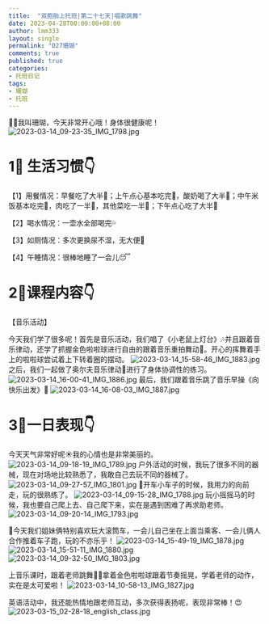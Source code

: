 ```yaml
---
title:  "双胞胎上托班|第二十七天|唱歌跳舞"
date: 2023-04-28T00:00:00+08:00
author: lmm333
layout: single
permalink: "D27珊瑚"
comments: true
published: true
categories:
- 托班日记
tags:
- 珊瑚
- 托班
---
```

👶🏻我叫珊瑚，今天非常开心哦！身体很健康呢！
![2023-03-14_09-23-35_IMG_1798.jpg](images/D27珊瑚/2023-03-14_09-23-35_IMG_1798.jpg)

# 1⃣️ 生活习惯👇
【1】用餐情况：早餐吃了大半🥣；上午点心基本吃完🍪，酸奶喝了大半🍶；中午米饭基本吃完🍚，肉吃了一半🥩，其他菜吃一半🥦；下午点心吃了大半🧁

【2】喝水情况：一壶水全部喝完💦

【3】如厕情况：多次更换尿不湿，无大便🚽

【4】午睡情况：很棒地睡了一会儿😴

# 2⃣️课程内容👇
【音乐活动】

今天我们学了很多呢！首先是音乐活动，我们唱了《小老鼠上灯台》🎶并且跟着音乐律动，还学了抓握金色啦啦球进行自由的跟着音乐重拍舞动🏀。开心的挥舞着手上的啦啦球尝试着上下转着圈的摆动。
![2023-03-14_15-58-46_IMG_1883.jpg](images/D27珊瑚/2023-03-14_15-58-46_IMG_1883.jpg)
之后，我们一起做了奥尔夫音乐律动💃进行了身体协调性的练习。
![2023-03-14_16-00-41_IMG_1886.jpg](images/D27珊瑚/2023-03-14_16-00-41_IMG_1886.jpg)
最后，我们跟着音乐跳了音乐早操《向快乐出发》🕺
![2023-03-14_16-08-03_IMG_1887.jpg](images/D27珊瑚/2023-03-14_16-08-03_IMG_1887.jpg)

# 3⃣️一日表现👇
今天天气非常好呢☀️我的心情也是非常美丽的。
![2023-03-14_09-18-19_IMG_1789.jpg](images/D27珊瑚/2023-03-14_09-18-19_IMG_1789.jpg)
户外活动的时候，我玩了很多不同的器械，现在对场地比较熟悉了，我敢自己去玩不同的器械了。
![2023-03-14_09-27-57_IMG_1801.jpg](images/D27珊瑚/2023-03-14_09-27-57_IMG_1801.jpg)
🚗开车小车子的时候，我用力的向前走，玩的很熟练了。
![2023-03-14_09-15-28_IMG_1788.jpg](images/D27珊瑚/2023-03-14_09-15-28_IMG_1788.jpg)
玩小摇摇马的时候，我也要自己爬上去、自己爬下来，实在是遇到困难了再求助老师。
![2023-03-14_09-20-14_IMG_1793.jpg](images/D27珊瑚/2023-03-14_09-20-14_IMG_1793.jpg)

🚌今天我们姐妹俩特别喜欢玩大滚筒车，一会儿自己坐在上面当乘客、一会儿俩人合作推着车子跑，玩的不亦乐乎！
![2023-03-14_15-49-19_IMG_1878.jpg](images/D27珊瑚/2023-03-14_15-49-19_IMG_1878.jpg)
![2023-03-14_15-51-11_IMG_1880.jpg](images/D27珊瑚/2023-03-14_15-51-11_IMG_1880.jpg)
![2023-03-14_09-32-50_IMG_1803.jpg](images/D27珊瑚/2023-03-14_09-32-50_IMG_1803.jpg)

上音乐课时，跟着老师跳舞💃🏻拿着金色啦啦球跟着节奏摇晃，学着老师的动作，实在是太可爱啦！
![2023-03-14_10-58-13_IMG_1827.jpg](images/D27珊瑚/2023-03-14_10-58-13_IMG_1827.jpg)

英语活动中，我还能热情地跟老师互动，多次获得表扬呢，表现非常棒！😍
![2023-03-15_02-28-18_english_class.jpg](images/D27珊瑚/2023-03-15_02-28-18_english_class.jpg)

